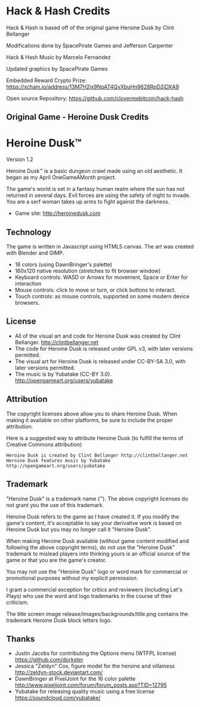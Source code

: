 # Hack & Hash Credits 

Hack & Hash is based off of the original game Heroine Dusk by Clint Bellanger

Modifications done by SpacePirate Games and Jefferson Carpenter

Hack & Hash Music by Marcelo Fernandez

Updated graphics by SpacePirate Games

Embedded Reward Crypto Prize: https://xchain.io/address/13M7H2jx9NpAT4QyXbuHn9628RpD2jDXA9

Open source Repository: https://github.com/clovermebitcoin/hack-hash

## Original Game - Heroine Dusk Credits


# Heroine Dusk™

Version 1.2

Heroine Dusk™ is a basic dungeon crawl made using an old aesthetic. It began as my April OneGameAMonth project.

The game's world is set in a fantasy human realm where the sun has not returned in several days. Evil forces are using the safety of night to invade. You are a serf woman takes up arms to fight against the darkness.

* Game site: http://heroinedusk.com

## Technology

The game is written in Javascript using HTML5 canvas. The art was created with Blender and GIMP.

* 16 colors (using DawnBringer's palette)
* 160x120 native resolution (stretches to fit browser window)
* Keyboard controls: WASD or Arrows for movement, Space or Enter for interaction
* Mouse controls: click to move or turn, or click buttons to interact.
* Touch controls: as mouse controls, supported on some modern device browsers.

## License

* All of the visual art and code for Heroine Dusk was created by Clint Bellanger. http://clintbellanger.net
* The code for Heroine Dusk is released under GPL v3, with later versions permitted.
* The visual art for Heroine Dusk is released under CC-BY-SA 3.0, with later versions permitted.
* The music is by Yubatake (CC-BY 3.0). http://opengameart.org/users/yubatake

## Attribution

The copyright licenses above allow you to share Heroine Dusk. When making it available on other platforms, be sure to include the proper attribution.

Here is a suggested way to attribute Heroine Dusk (to fulfill the terms of Creative Commons attribution)

    Heroine Dusk is created by Clint Bellanger http://clintbellanger.net
    Heroine Dusk features music by Yubatake http://opengameart.org/users/yubatake

## Trademark

"Heroine Dusk" is a trademark name (™). The above copyright licenses do not grant you the use of this trademark. 

Heroine Dusk refers to the game as I have created it. If you modify the game's content, it's acceptable to say your derivative work is based on Heroine Dusk but you may no longer call it "Heroine Dusk".

When making Heroine Dusk available (without game content modified and following the above copyright terms), do not use the "Heroine Dusk" trademark to mislead players into thinking yours is an official source of the game or that you are the game's creator.

You may not use the "Heroine Dusk" logo or word mark for commercial or promotional purposes without my explicit permission.

I grant a commercial exception for critics and reviewers (including Let's Plays) who use the word and logo trademarks in the course of their criticism.

The title screen image release/images/backgrounds/title.png contains the trademark Heroine Dusk block letters logo.

## Thanks

* Justin Jacobs for contributing the Options menu (WTFPL license) https://github.com/dorkster
* Jessica "Zeldyn" Cox, figure model for the heroine and villainess http://zeldyn-stock.deviantart.com/
* DawnBringer at PixelJoint for the 16 color palette http://www.pixeljoint.com/forum/forum_posts.asp?TID=12795
* Yubatake for releasing quality music using a free license https://soundcloud.com/yubatake/

